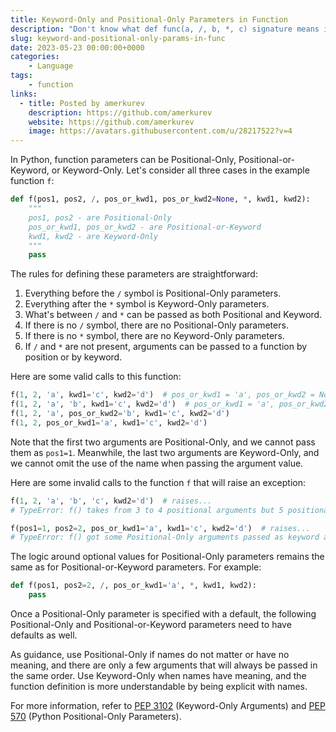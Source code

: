 ```yaml
---
title: Keyword-Only and Positional-Only Parameters in Function
description: "Don't know what def func(a, /, b, *, c) signature means in Python? OK, read this short explanation."
slug: keyword-and-positional-only-params-in-func
date: 2023-05-23 00:00:00+0000
categories:
    - Language
tags:
    - function
links:
  - title: Posted by amerkurev
    description: https://github.com/amerkurev
    website: https://github.com/amerkurev
    image: https://avatars.githubusercontent.com/u/28217522?v=4
---
```


In Python, function parameters can be Positional-Only, Positional-or-Keyword, or Keyword-Only. 
Let's consider all three cases in the example function `f`:

```python
def f(pos1, pos2, /, pos_or_kwd1, pos_or_kwd2=None, *, kwd1, kwd2):
    """
    pos1, pos2 - are Positional-Only
    pos_or_kwd1, pos_or_kwd2 - are Positional-or-Keyword
    kwd1, kwd2 - are Keyword-Only
    """
    pass
```

The rules for defining these parameters are straightforward:

1. Everything before the `/` symbol is Positional-Only parameters.
2. Everything after the `*` symbol is Keyword-Only parameters.
3. What's between `/` and `*` can be passed as both Positional and Keyword.
4. If there is no `/` symbol, there are no Positional-Only parameters.
5. If there is no `*` symbol, there are no Keyword-Only parameters.
6. If `/` and `*` are not present, arguments can be passed to a function by position or by keyword.

Here are some valid calls to this function:

```python
f(1, 2, 'a', kwd1='c', kwd2='d')  # pos_or_kwd1 = 'a', pos_or_kwd2 = None
f(1, 2, 'a', 'b', kwd1='c', kwd2='d')  # pos_or_kwd1 = 'a', pos_or_kwd2 = 'b'
f(1, 2, 'a', pos_or_kwd2='b', kwd1='c', kwd2='d')
f(1, 2, pos_or_kwd1='a', kwd1='c', kwd2='d')
```

Note that the first two arguments are Positional-Only, and we cannot pass them as `pos1=1`. 
Meanwhile, the last two arguments are Keyword-Only, and we cannot omit the use of the name when passing the argument value.

Here are some invalid calls to the function `f` that will raise an exception:

```python
f(1, 2, 'a', 'b', 'c', kwd2='d')  # raises... 
# TypeError: f() takes from 3 to 4 positional arguments but 5 positional arguments (and 1 Keyword-Only argument) were given

f(pos1=1, pos2=2, pos_or_kwd1='a', kwd1='c', kwd2='d')  # raises... 
# TypeError: f() got some Positional-Only arguments passed as keyword arguments: 'pos1, pos2'
```

The logic around optional values for Positional-Only parameters remains the same as for Positional-or-Keyword parameters. For example:

```python
def f(pos1, pos2=2, /, pos_or_kwd1='a', *, kwd1, kwd2):
    pass
```

Once a Positional-Only parameter is specified with a default, 
the following Positional-Only and Positional-or-Keyword parameters need to have defaults as well.

As guidance, use Positional-Only if names do not matter or have no meaning, and there are only a few arguments that will always be passed in the same order. 
Use Keyword-Only when names have meaning, and the function definition is more understandable by being explicit with names.

For more information, refer to [PEP 3102](https://peps.python.org/pep-3102/) (Keyword-Only Arguments) and [PEP 570](https://peps.python.org/pep-0570/) (Python Positional-Only Parameters).
